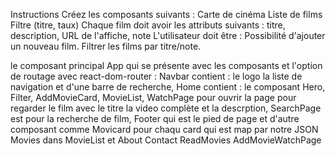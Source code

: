 Instructions
Créez les composants suivants :
Carte de cinéma
Liste de films
Filtre (titre, taux)
Chaque film doit avoir les attributs suivants : titre, description, URL de l'affiche, note
L'utilisateur doit être :
Possibilité d'ajouter un nouveau film.
Filtrer les films par titre/note.

le composant principal App qui se présente avec les composants et l'option de routage avec react-dom-router : 
Navbar contient : le logo la liste de navigation et d'une barre de recherche,
Home contient : le composant Hero, Filter, AddMovieCard, MovieList,
WatchPage pour ouvrir la page pour regarder le film avec le titre la video complète et la descrption, 
SearchPage est pour la recherche de film,
Footer qui est le pied de page
et d'autre composant comme Movicard pour chaqu card qui est map par notre JSON Movies dans MovieList et About Contact ReadMovies AddMovieWatchPage
